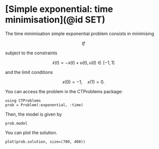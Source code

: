 # [Simple exponential: time minimisation](@id SET)

The time minimisation simple exponential problem consists in minimising

```math
    tf
```

subject to the constraints

```math
    \dot x(t) = - x(t) + u(t), u(t) \in [-1,1]
```

and the limit conditions

```math
    x(0) = -1, \quad x(1) = 0.
```

You can access the problem in the CTProblems package:

```@example main
using CTProblems
prob = Problem(:exponential, :time)
```

Then, the model is given by

```@example main
prob.model
```

You can plot the solution.

```@example main
plot(prob.solution, size=(700, 400))
```
